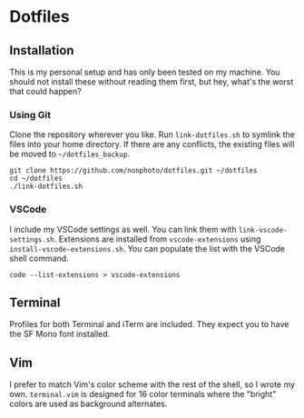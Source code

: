 # Dotfiles

## Installation
This is my personal setup and has only been tested on my machine. You should not install these without reading them first, but hey, what's the worst that could happen?

### Using Git
Clone the repository wherever you like. Run `link-dotfiles.sh` to symlink the files into your home directory. If there are any conflicts, the existing files will be moved to `~/dotfiles_backup`.

```
git clone https://github.com/nonphoto/dotfiles.git ~/dotfiles
cd ~/dotfiles
./link-dotfiles.sh
```

### VSCode
I include my VSCode settings as well. You can link them with `link-vscode-settings.sh`. Extensions are installed from `vscode-extensions` using `install-vscode-extensions.sh`. You can populate the list with the VSCode shell command.

```
code --list-extensions > vscode-extensions
```

## Terminal
Profiles for both Terminal and iTerm are included. They expect you to have the SF Mono font installed.

## Vim
I prefer to match Vim's color scheme with the rest of the shell, so I wrote my own. `terminal.vim` is designed for 16 color terminals where the "bright" colors are used as background alternates.
